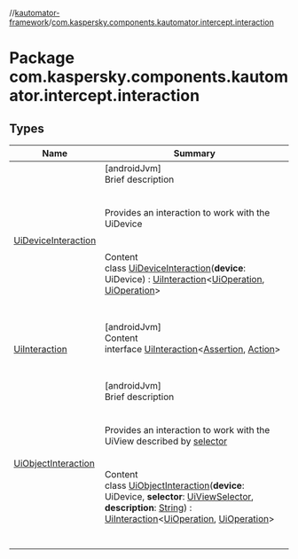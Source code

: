 //[kautomator-framework](../index.md)/[com.kaspersky.components.kautomator.intercept.interaction](index.md)



# Package com.kaspersky.components.kautomator.intercept.interaction  


## Types  
  
|  Name|  Summary| 
|---|---|
| [UiDeviceInteraction](-ui-device-interaction/index.md)| [androidJvm]  <br>Brief description  <br><br><br>Provides an interaction to work with the UiDevice<br><br>  <br>Content  <br>class [UiDeviceInteraction](-ui-device-interaction/index.md)(**device**: UiDevice) : [UiInteraction](-ui-interaction/index.md)<[UiOperation](../com.kaspersky.components.kautomator.intercept.operation/-ui-operation/index.md)<UiDevice>, [UiOperation](../com.kaspersky.components.kautomator.intercept.operation/-ui-operation/index.md)<UiDevice>>   <br><br><br>
| [UiInteraction](-ui-interaction/index.md)| [androidJvm]  <br>Content  <br>interface [UiInteraction](-ui-interaction/index.md)<[Assertion](-ui-interaction/index.md), [Action](-ui-interaction/index.md)>  <br><br><br>
| [UiObjectInteraction](-ui-object-interaction/index.md)| [androidJvm]  <br>Brief description  <br><br><br>Provides an interaction to work with the UiView described by [selector](-ui-object-interaction/index.md#com.kaspersky.components.kautomator.intercept.interaction/UiObjectInteraction/selector/#/PointingToDeclaration/)<br><br>  <br>Content  <br>class [UiObjectInteraction](-ui-object-interaction/index.md)(**device**: UiDevice, **selector**: [UiViewSelector](../com.kaspersky.components.kautomator.component.common.builders/-ui-view-selector/index.md), **description**: [String](https://kotlinlang.org/api/latest/jvm/stdlib/kotlin/-string/index.html)) : [UiInteraction](-ui-interaction/index.md)<[UiOperation](../com.kaspersky.components.kautomator.intercept.operation/-ui-operation/index.md)<UiObject2>, [UiOperation](../com.kaspersky.components.kautomator.intercept.operation/-ui-operation/index.md)<UiObject2>>   <br><br><br>

